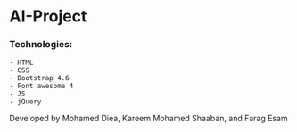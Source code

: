 # AI-Project

### Technologies:
    - HTML
    - CSS
    - Bootstrap 4.6
    - Font awesome 4
    - JS
    - jQuery

Developed by Mohamed Diea, Kareem Mohamed Shaaban, and Farag Esam